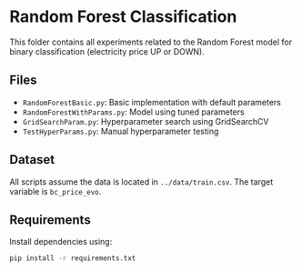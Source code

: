 # Random Forest Classification

This folder contains all experiments related to the Random Forest model for binary classification (electricity price UP or DOWN).

## Files
- `RandomForestBasic.py`: Basic implementation with default parameters
- `RandomForestWithParams.py`: Model using tuned parameters
- `GridSearchParam.py`: Hyperparameter search using GridSearchCV
- `TestHyperParams.py`: Manual hyperparameter testing

## Dataset
All scripts assume the data is located in `../data/train.csv`. The target variable is `bc_price_evo`.

## Requirements
Install dependencies using:
```bash
pip install -r requirements.txt
